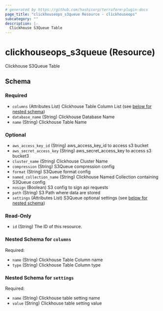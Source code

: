 ```yaml
---
# generated by https://github.com/hashicorp/terraform-plugin-docs
page_title: "clickhouseops_s3queue Resource - clickhouseops"
subcategory: ""
description: |-
  Clickhouse S3Queue Table
---
```


# clickhouseops_s3queue (Resource)

Clickhouse S3Queue Table



<!-- schema generated by tfplugindocs -->
## Schema

### Required

- `columns` (Attributes List) Clickhouse Table Column List (see [below for nested schema](#nestedatt--columns))
- `database_name` (String) Clickhouse Database Name
- `name` (String) Clickhouse Table Name

### Optional

- `aws_access_key_id` (String) aws_access_key_id to access s3 bucket
- `aws_secret_access_key` (String) aws_secret_access_key to access s3 bucket3
- `cluster_name` (String) Clickhouse Cluster Name
- `compression` (String) S3Queue compression config
- `format` (String) S3Queue format config
- `named_collection_name` (String) Clickhouse Named Collection containing S3Queue config
- `nosign` (Boolean) S3 config to sign api requests
- `path` (String) S3 Path where data are stored
- `settings` (Attributes List) S3Queue optional settings (see [below for nested schema](#nestedatt--settings))

### Read-Only

- `id` (String) The ID of this resource.

<a id="nestedatt--columns"></a>
### Nested Schema for `columns`

Required:

- `name` (String) Clickhouse Table Column name
- `type` (String) Clickhouse Table Column type


<a id="nestedatt--settings"></a>
### Nested Schema for `settings`

Required:

- `name` (String) Clickhouse table setting name
- `value` (String) Clickhouse table setting value
